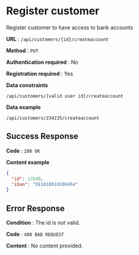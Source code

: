 # Register customer

Register customer to have access to bank accounts

**URL** : `/api/customers/{id}/createaccount`

**Method** : `PUT`

**Authentication required** : No

**Registration required** : Yes

**Data constraints**

`/api/customers/[valid user id]/createaccount`

**Data example**

`/api/customers/234235/createaccount`

## Success Response

**Code** : `200 OK`

**Content example**

```json
{
  "id": 13546,
  "iban": "DE1010010106464"
}
```

## Error Response

**Condition** : The id is not valid.

**Code** : `400 BAD REQUEST`

**Content** : No content provided.
